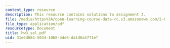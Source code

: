 ```yaml
---
content_type: resource
description: This resource contains solutions to assignment 3.
file: /media/https%3A/open-learning-course-data-rc.s3.amazonaws.com/2-016-hydrodynamics-13-012-fall-2005/31e6d6845034106844e6da1d6a3771ef_hw3_sol.pdf
file_type: application/pdf
resourcetype: Document
title: hw3_sol.pdf
uid: 31e6d684-5034-1068-44e6-da1d6a3771ef
---
```

